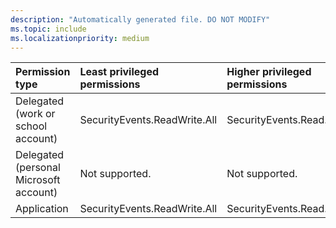 ```yaml
---
description: "Automatically generated file. DO NOT MODIFY"
ms.topic: include
ms.localizationpriority: medium
---
```


|Permission type|Least privileged permissions|Higher privileged permissions|
|:---|:---|:---|
|Delegated (work or school account)|SecurityEvents.ReadWrite.All|SecurityEvents.Read.All|
|Delegated (personal Microsoft account)|Not supported.|Not supported.|
|Application|SecurityEvents.ReadWrite.All|SecurityEvents.Read.All|

